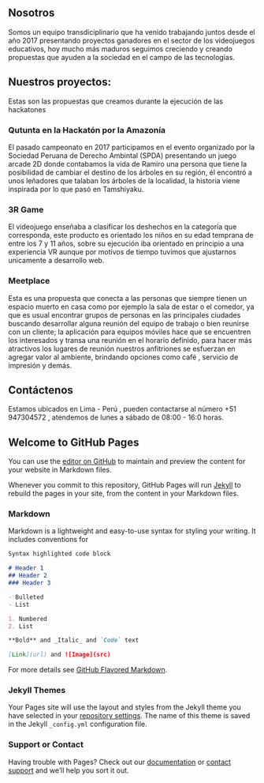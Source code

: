 ## Nosotros

Somos un equipo transdiciplinario que ha venido trabajando juntos desde el año 2017 presentando proyectos ganadores en el sector de los videojuegos educativos, hoy mucho más maduros seguimos creciendo y creando propuestas que ayuden a la sociedad en el campo de las tecnologías.

## Nuestros proyectos:
Estas son las propuestas que creamos durante la ejecución de las hackatones

### Qutunta en la Hackatón por la Amazonía
El pasado campeonato en 2017 participamos en el evento organizado por la Sociedad Peruana de Derecho Ambintal (SPDA) presentando un juego arcade 2D donde contabamos la vida de Ramiro una persona que tiene la posibilidad de cambiar el destino de los árboles en su región, él encontró a unos leñadores que talaban los árboles de la localidad, la historia viene inspirada por lo que pasó en Tamshiyaku.


### 3R Game
El videojuego enseñaba a clasificar los deshechos en la categoría que corresponda, este producto es orientado los niños en su edad temprana de entre los 7 y 11 años, sobre su ejecución iba orientado en principio a una experiencia VR aunque por motivos de tiempo tuvimos que ajustarnos unicamente a desarrollo web.


### Meetplace
Esta es una propuesta que conecta a las personas que siempre tienen un espacio muerto en casa como por ejemplo la sala de estar o el comedor, ya que es usual encontrar grupos de personas en las principales ciudades buscando desarrollar alguna reunión del equipo de trabajo o bien reunirse con un cliente; la aplicación para equipos móviles hace que se encuentren los interesados y transa una reunión en el horario definido, para hacer más atractivos los lugares de reunión nuestros anfitriones se esfuerzan en agregar valor al ambiente, brindando opciones como café , servicio de impresión y demás.

## Contáctenos
Estamos ubicados en Lima - Perú , pueden contactarse al número +51 947304572 , atendemos de lunes a sábado de 08:00 - 16:0 horas.






## Welcome to GitHub Pages

You can use the [editor on GitHub](https://github.com/kutanlab/kutanlab.github.io/edit/master/README.md) to maintain and preview the content for your website in Markdown files.

Whenever you commit to this repository, GitHub Pages will run [Jekyll](https://jekyllrb.com/) to rebuild the pages in your site, from the content in your Markdown files.

### Markdown

Markdown is a lightweight and easy-to-use syntax for styling your writing. It includes conventions for

```markdown
Syntax highlighted code block

# Header 1
## Header 2
### Header 3

- Bulleted
- List

1. Numbered
2. List

**Bold** and _Italic_ and `Code` text

[Link](url) and ![Image](src)
```

For more details see [GitHub Flavored Markdown](https://guides.github.com/features/mastering-markdown/).

### Jekyll Themes

Your Pages site will use the layout and styles from the Jekyll theme you have selected in your [repository settings](https://github.com/kutanlab/kutanlab.github.io/settings). The name of this theme is saved in the Jekyll `_config.yml` configuration file.

### Support or Contact

Having trouble with Pages? Check out our [documentation](https://help.github.com/categories/github-pages-basics/) or [contact support](https://github.com/contact) and we’ll help you sort it out.
